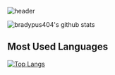 <!--![header](https://capsule-render.vercel.app/api?type=ractheight=400&text=Hello%20World!&desc=Hello%20capsule%20render)-->
![header](https://capsule-render.vercel.app/api?type=rect&color=gradient&height=200&section=header&text=Hi%20I\'m%20foliv0ra&desc=Let\'s%20analyze%20Malware%20together\!&descAlign=60&descAlignY=90)

<!--
**bradypus404/bradypus404** is a ✨ _special_ ✨ repository because its `README.md` (this file) appears on your GitHub profile.

Here are some ideas to get you started:

- 🔭 I’m currently working on ...
- 🌱 I’m currently learning ...
- 👯 I’m looking to collaborate on ...
- 🤔 I’m looking for help with ...
- 💬 Ask me about ...
- 📫 How to reach me: ...
- 😄 Pronouns: ...
- ⚡ Fun fact: ...
-->

![bradypus404's github stats](https://github-readme-stats.vercel.app/api?username=bradypus404&show_icons=true&theme=radical)

Most Used Languages
------
[![Top Langs](https://github-readme-stats.vercel.app/api/top-langs/?username=bradypus404&layout=compact)](https://github.com/bradypus404/github-readme-stats)
